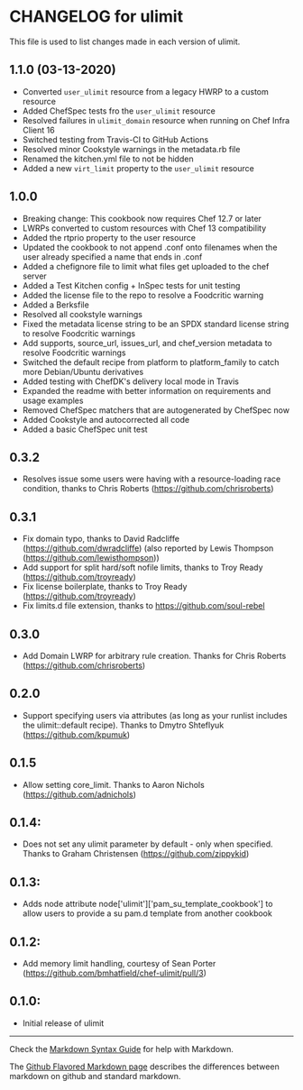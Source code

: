 # CHANGELOG for ulimit

This file is used to list changes made in each version of ulimit.

## 1.1.0 (03-13-2020)

- Converted `user_ulimit` resource from a legacy HWRP to a custom resource
- Added ChefSpec tests fro the `user_ulimit` resource
- Resolved failures in `ulimit_domain` resource when running on Chef Infra Client 16
- Switched testing from Travis-CI to GitHub Actions
- Resolved minor Cookstyle warnings in the metadata.rb file
- Renamed the kitchen.yml file to not be hidden
- Added a new `virt_limit` property to the `user_ulimit` resource

## 1.0.0

- Breaking change: This cookbook now requires Chef 12.7 or later
- LWRPs converted to custom resources with Chef 13 compatibility
- Added the rtprio property to the user resource
- Updated the cookbook to not append .conf onto filenames when the user already specified a name that ends in .conf
- Added a chefignore file to limit what files get uploaded to the chef server
- Added a Test Kitchen config + InSpec tests for unit testing
- Added the license file to the repo to resolve a Foodcritic warning
- Added a Berksfile
- Resolved all cookstyle warnings
- Fixed the metadata license string to be an SPDX standard license string to resolve Foodcritic warnings
- Add supports, source_url, issues_url, and chef_version metadata to resolve Foodcritic warnings
- Switched the default recipe from platform to platform_family to catch more Debian/Ubuntu derivatives
- Added testing with ChefDK's delivery local mode in Travis
- Expanded the readme with better information on requirements and usage examples
- Removed ChefSpec matchers that are autogenerated by ChefSpec now
- Added Cookstyle and autocorrected all code
- Added a basic ChefSpec unit test

## 0.3.2

- Resolves issue some users were having with a resource-loading race condition, thanks to Chris Roberts (<https://github.com/chrisroberts>)

## 0.3.1

- Fix domain typo, thanks to David Radcliffe (<https://github.com/dwradcliffe>) (also reported by Lewis Thompson (<https://github.com/lewisthompson>))
- Add support for split hard/soft nofile limits, thanks to Troy Ready (<https://github.com/troyready>)
- Fix license boilerplate, thanks to Troy Ready (<https://github.com/troyready>)
- Fix limits.d file extension, thanks to <https://github.com/soul-rebel>

## 0.3.0

- Add Domain LWRP for arbitrary rule creation. Thanks for Chris Roberts (<https://github.com/chrisroberts>)

## 0.2.0

- Support specifying users via attributes (as long as your runlist includes the ulimit::default recipe). Thanks to Dmytro Shteflyuk (<https://github.com/kpumuk>)

## 0.1.5

- Allow setting core_limit. Thanks to Aaron Nichols (<https://github.com/adnichols>)

## 0.1.4:

- Does not set any ulimit parameter by default - only when specified. Thanks to Graham Christensen (<https://github.com/zippykid>)

## 0.1.3:

- Adds node attribute node['ulimit']['pam_su_template_cookbook'] to allow users to provide a su pam.d template from another cookbook

## 0.1.2:

- Add memory limit handling, courtesy of Sean Porter (<https://github.com/bmhatfield/chef-ulimit/pull/3>)

## 0.1.0:

- Initial release of ulimit

--------------------------------------------------------------------------------

Check the [Markdown Syntax Guide](http://daringfireball.net/projects/markdown/syntax) for help with Markdown.

The [Github Flavored Markdown page](http://github.github.com/github-flavored-markdown/) describes the differences between markdown on github and standard markdown.
